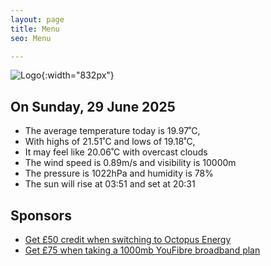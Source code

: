 ```yaml
---
layout: page
title: Menu
seo: Menu

---
```


![Logo](/images/logo.jpg){:width="832px"}

<!-- weather_marker starts -->
## On Sunday, 29 June 2025

- The average temperature today is 19.97˚C,
- With highs of 21.51˚C and lows of 19.18˚C,
- It may feel like 20.06˚C with overcast clouds
- The wind speed is 0.89m/s and visibility is 10000m
- The pressure is 1022hPa and humidity is 78%
- The sun will rise at 03:51 and set at 20:31

<!-- weather_marker ends -->

## Sponsors

- [Get £50 credit when switching to Octopus Energy](https://bit.ly/3oD1nnS)
- [Get £75 when taking a 1000mb YouFibre broadband plan](https://aklam.io/91zWhU?)
